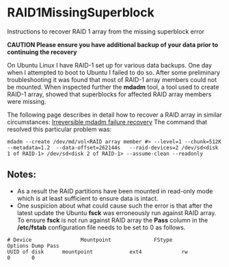 # RAID1MissingSuperblock
Instructions to recover RAID 1 array from the missing superblock error

**CAUTION Please ensure you have additional backup of your data prior to continuing the recovery**

On Ubuntu Linux I have RAID-1 set up for various data backups. One day when I attempted to boot to Ubuntu I failed to do so. After some preliminary troubleshooting it was found that most of RAID-1 array members could not be mounted. When inspected further the **mdadm** tool, a tool used to create RAID-1 array, showed that superblocks for affected RAID array members were missing.

The following page describes in detail how to recover a RAID array in similar circumstances: [Irreversible mdadm failure recovery](https://raid.wiki.kernel.org/index.php/Irreversible_mdadm_failure_recovery)
The command that resolved this particular problem was:
```
mdadm --create /dev/md/vol<RAID array member #> --level=1 --chunk=512K --metadata=1.2  --data-offset=262144s   --raid-devices=2 /dev/sd<disk 1 of RAID-1> /dev/sd<disk 2 of RAID-1> --assume-clean --readonly
```

## Notes:
- As a result the RAID partitions have been mounted in read-only mode which is at least sufficient to ensure data is intact.
- One suspicion about what could cause such the error is that after the latest update the Ubuntu **fsck**  was erroneously run against RAID array. To ensure **fsck** is not run against RAID array the **Pass** column in the **/etc/fstab** configuration file needs to be set to 0 as follows.
```
# Device                Mountpoint              FStype          Options Dump Pass
UUID of disk      mountpoint            ext4             rw              0       0

```
